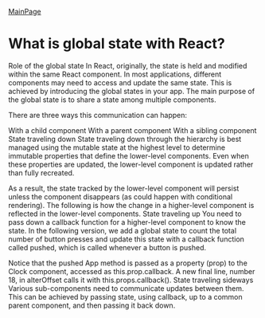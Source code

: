 [MainPage](../../../README.md)
# What is global state with React?
Role of the global state
In React, originally, the state is held and modified within the same React component. In most applications, different components may need to access and update the same state. This is achieved by introducing the global states in your app. The main purpose of the global state is to share a state among multiple components.

There are three ways this communication can happen:

With a child component
With a parent component
With a sibling component
State traveling down
State traveling down through the hierarchy is best managed using the mutable state at the highest level to determine immutable properties that define the lower-level components. Even when these properties are updated, the lower-level component is updated rather than fully recreated.

As a result, the state tracked by the lower-level component will persist unless the component disappears (as could happen with conditional rendering). The following is how the change in a higher-level component is reflected in the lower-level components.
State traveling up
You need to pass down a callback function for a higher-level component to know the state. In the following version, we add a global state to count the total number of button presses and update this state with a callback function called pushed, which is called whenever a button is pushed.

Notice that the pushed App method is passed as a property (prop) to the Clock component, accessed as this.prop.callback. A new final line, number 18, in alterOffset calls it with this.props.callback().
State traveling sideways
Various sub-components need to communicate updates between them. This can be achieved by passing state, using callback, up to a common parent component, and then passing it back down.